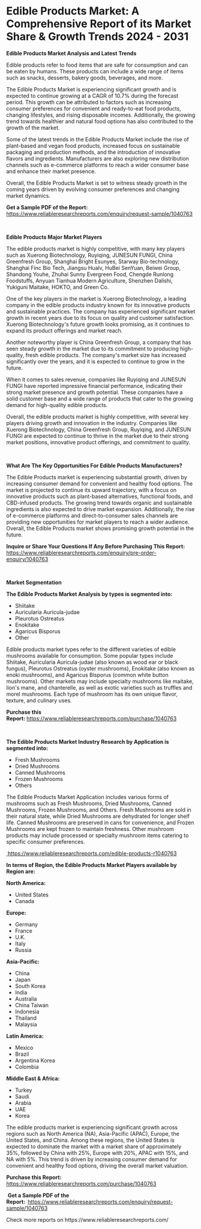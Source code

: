 <p><h1>Edible Products Market: A Comprehensive Report of its Market Share & Growth Trends 2024 - 2031</h1></p><p><strong>Edible Products Market Analysis and Latest Trends</strong></p>
<p><p>Edible products refer to food items that are safe for consumption and can be eaten by humans. These products can include a wide range of items such as snacks, desserts, bakery goods, beverages, and more.</p><p>The Edible Products Market is experiencing significant growth and is expected to continue growing at a CAGR of 10.7% during the forecast period. This growth can be attributed to factors such as increasing consumer preferences for convenient and ready-to-eat food products, changing lifestyles, and rising disposable incomes. Additionally, the growing trend towards healthier and natural food options has also contributed to the growth of the market.</p><p>Some of the latest trends in the Edible Products Market include the rise of plant-based and vegan food products, increased focus on sustainable packaging and production methods, and the introduction of innovative flavors and ingredients. Manufacturers are also exploring new distribution channels such as e-commerce platforms to reach a wider consumer base and enhance their market presence.</p><p>Overall, the Edible Products Market is set to witness steady growth in the coming years driven by evolving consumer preferences and changing market dynamics.</p></p>
<p><strong>Get a Sample PDF of the Report:&nbsp;</strong> <a href="https://www.reliableresearchreports.com/enquiry/request-sample/1040763">https://www.reliableresearchreports.com/enquiry/request-sample/1040763</a></p>
<p>&nbsp;</p>
<p><strong>Edible Products Major Market Players</strong></p>
<p><p>The edible products market is highly competitive, with many key players such as Xuerong Biotechnology, Ruyiqing, JUNESUN FUNGI, China Greenfresh Group, Shanghai Bright Esunyes, Starway Bio-technology, Shanghai Finc Bio Tech, Jiangsu Hualv, HuBei SenYuan, Beiwei Group, Shandong Youhe, Zhuhai Sunny Evergreen Food, Chengde Runlong Foodstuffs, Anyuan Tianhua Modern Agriculture, Shenzhen Dalishi, Yukiguni Maitake, HOKTO, and Green Co.</p><p>One of the key players in the market is Xuerong Biotechnology, a leading company in the edible products industry known for its innovative products and sustainable practices. The company has experienced significant market growth in recent years due to its focus on quality and customer satisfaction. Xuerong Biotechnology's future growth looks promising, as it continues to expand its product offerings and market reach.</p><p>Another noteworthy player is China Greenfresh Group, a company that has seen steady growth in the market due to its commitment to producing high-quality, fresh edible products. The company's market size has increased significantly over the years, and it is expected to continue to grow in the future.</p><p>When it comes to sales revenue, companies like Ruyiqing and JUNESUN FUNGI have reported impressive financial performance, indicating their strong market presence and growth potential. These companies have a solid customer base and a wide range of products that cater to the growing demand for high-quality edible products.</p><p>Overall, the edible products market is highly competitive, with several key players driving growth and innovation in the industry. Companies like Xuerong Biotechnology, China Greenfresh Group, Ruyiqing, and JUNESUN FUNGI are expected to continue to thrive in the market due to their strong market positions, innovative product offerings, and commitment to quality.</p></p>
<p>&nbsp;</p>
<p><strong>What Are The Key Opportunities For Edible Products Manufacturers?</strong></p>
<p><p>The Edible Products market is experiencing substantial growth, driven by increasing consumer demand for convenient and healthy food options. The market is projected to continue its upward trajectory, with a focus on innovative products such as plant-based alternatives, functional foods, and CBD-infused products. The growing trend towards organic and sustainable ingredients is also expected to drive market expansion. Additionally, the rise of e-commerce platforms and direct-to-consumer sales channels are providing new opportunities for market players to reach a wider audience. Overall, the Edible Products market shows promising growth potential in the future.</p></p>
<p><strong>Inquire or Share Your Questions If Any Before Purchasing This Report:</strong> <a href="https://www.reliableresearchreports.com/enquiry/pre-order-enquiry/1040763">https://www.reliableresearchreports.com/enquiry/pre-order-enquiry/1040763</a></p>
<p>&nbsp;</p>
<p><strong>Market Segmentation</strong></p>
<p><strong>The Edible Products Market Analysis by types is segmented into:</strong></p>
<p><ul><li>Shiitake</li><li>Auricularia Auricula-judae</li><li>Pleurotus Ostreatus</li><li>Enokitake</li><li>Agaricus Bisporus</li><li>Other</li></ul></p>
<p><p>Edible products market types refer to the different varieties of edible mushrooms available for consumption. Some popular types include Shiitake, Auricularia Auricula-judae (also known as wood ear or black fungus), Pleurotus Ostreatus (oyster mushrooms), Enokitake (also known as enoki mushrooms), and Agaricus Bisporus (common white button mushrooms). Other markets may include specialty mushrooms like maitake, lion's mane, and chanterelle, as well as exotic varieties such as truffles and morel mushrooms. Each type of mushroom has its own unique flavor, texture, and culinary uses.</p></p>
<p><strong>Purchase this Report:&nbsp;</strong><a href="https://www.reliableresearchreports.com/purchase/1040763">https://www.reliableresearchreports.com/purchase/1040763</a></p>
<p>&nbsp;</p>
<p><strong>The Edible Products Market Industry Research by Application is segmented into:</strong></p>
<p><ul><li>Fresh Mushrooms</li><li>Dried Mushrooms</li><li>Canned Mushrooms</li><li>Frozen Mushrooms</li><li>Others</li></ul></p>
<p><p>The Edible Products Market Application includes various forms of mushrooms such as Fresh Mushrooms, Dried Mushrooms, Canned Mushrooms, Frozen Mushrooms, and Others. Fresh Mushrooms are sold in their natural state, while Dried Mushrooms are dehydrated for longer shelf life. Canned Mushrooms are preserved in cans for convenience, and Frozen Mushrooms are kept frozen to maintain freshness. Other mushroom products may include processed or specialty mushroom items catering to specific consumer preferences.</p></p>
<p><a href="https://www.reliableresearchreports.com/edible-products-r1040763">&nbsp;https://www.reliableresearchreports.com/edible-products-r1040763</a></p>
<p><strong>In terms of Region, the Edible Products Market Players available by Region are:</strong></p>
<p>
    <p> <strong> North America: </strong>
        <ul>
            <li>United States</li>
            <li>Canada</li>
        </ul>
        </p> 
    <p> <strong> Europe: </strong>
        <ul>
            <li>Germany</li>
            <li>France</li>
            <li>U.K.</li>
            <li>Italy</li>
            <li>Russia</li>
        </ul>
        </p> 
    <p> <strong> Asia-Pacific: </strong>
        <ul>
            <li>China</li>
            <li>Japan</li>
            <li>South Korea</li>
            <li>India</li>
            <li>Australia</li>
            <li>China Taiwan</li>
            <li>Indonesia</li>
            <li>Thailand</li>
            <li>Malaysia</li>
        </ul>
        </p> 
    <p> <strong> Latin America: </strong>
        <ul>
            <li>Mexico</li>
            <li>Brazil</li>
            <li>Argentina Korea</li>
            <li>Colombia</li>
        </ul>
        </p> 
    <p> <strong> Middle East & Africa: </strong>
        <ul>
            <li>Turkey</li>
            <li>Saudi</li>
            <li>Arabia</li>
            <li>UAE</li>
            <li>Korea</li>
        </ul>
    </p>
    </p>
<p><p>The edible products market is experiencing significant growth across regions such as North America (NA), Asia-Pacific (APAC), Europe, the United States, and China. Among these regions, the United States is expected to dominate the market with a market share of approximately 35%, followed by China with 25%, Europe with 20%, APAC with 15%, and NA with 5%. This trend is driven by increasing consumer demand for convenient and healthy food options, driving the overall market valuation.</p></p>
<p><strong>Purchase this Report: </strong><a href="https://www.reliableresearchreports.com/purchase/1040763">https://www.reliableresearchreports.com/purchase/1040763</a></p>
<p>&nbsp;<strong>Get a Sample PDF of the Report:&nbsp;&nbsp;</strong><a href="https://www.reliableresearchreports.com/enquiry/request-sample/1040763">https://www.reliableresearchreports.com/enquiry/request-sample/1040763</a></p>
<p><strong></strong></p>
<p>Check more reports on https://www.reliableresearchreports.com/</p>